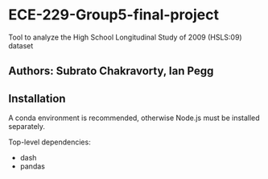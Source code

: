 # ECE-229-Group5-final-project
Tool to analyze the High School Longitudinal Study of 2009 (HSLS:09) dataset
## Authors: Subrato Chakravorty, Ian Pegg

## Installation

A conda environment is recommended, otherwise Node.js must be installed separately.

Top-level dependencies:
- dash
- pandas
